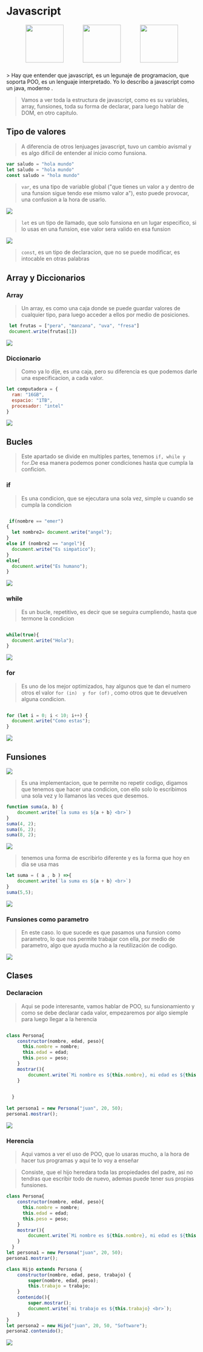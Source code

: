 # Javascript 

<div style="display: flex; justify-content: space-evenly; margin-bottom: 25px;">
  <img src="img/javascript.png" width=100px>
  <img src="img/javascript.png" width=100px>
  <img src="img/javascript.png" width=100px>
</div>
> Hay que entender que javascript, es un legunaje de programacion, que soporta POO, es un lenguaje interpretado. Yo lo describo a javascript como un java, moderno .

> Vamos a ver  toda la estructura de javascript, como es su variables, array, funsiones, toda su forma de declarar, para luego hablar de DOM, en otro capitulo.

## Tipo de valores
> A diferencia de otros lenjuages javascript, tuvo un cambio avismal y es algo dificil de entender al inicio como funsiona.

```JAVASCRIPT
var saludo = "hola mundo"
let saludo = "hola mundo"
const saludo = "hola mundo"
```

> `var`, es una tipo de variable global ("que tienes un valor a y dentro de una funsion sigue tendo ese mismo valor a"), esto puede provocar, una confusion a la hora de usarlo.

![](img/var__js.png)

>`let` es un tipo de llamado, que solo funsiona en un lugar especifico, si lo usas en una funsion, ese valor sera valido en esa funsion

![](img/let__js.png)

> `const`, es un tipo de declaracion, que no se puede modificar, es intocable en otras palabras 


## Array y Diccionarios

### Array

> Un array, es como una caja donde se puede guardar valores de cualquier tipo, para luego acceder a ellos por medio de posiciones.

```JAVASCRIPT
 let frutas = ["pera", "manzana", "uva", "fresa"]
 document.write(frutas[1])
```

![](img/array__js.png)

### Diccionario

> Como ya lo dije, es una caja, pero su diferencia es que podemos darle una especificacion, a cada valor.


```JAVASCRIPT
let computadora = {
  ram: "16GB",
  espacio: "1TB",
  procesador: "intel"
}
```
![](img/diccionari__js.png)


## Bucles

> Este apartado se divide en multiples partes, tenemos `if, while y for`.De esa manera podemos poner condiciones hasta que cumpla la conficion.

### if

> Es una condicion, que se ejecutara una sola vez, simple u cuando se cumpla la condicion

```JAVASCRIPT

 if(nombre == "emer")
{
  let nombre2= document.write("angel");
}
else if (nombre2 == "angel"){
  document.write("Es simpatico");
}
else{
  document.write("Es humano");
}
```
![](img/if__js.png)
### while

> Es un bucle, repetitivo, es decir que se seguira cumpliendo, hasta que termone la condicion

```JAVASCRIPT

while(true){
  document.write("Hola");
}

```
![](img/while__js.png)

### for

> Es uno de los mejor optimizados, hay algunos que te dan el numero otros el valor `for (in)  y for (of)` , como otros que te devuelven alguna condicion.

```JAVASCRIPT

for (let i = 0; i < 10; i++) {
  document.write("Como estas");
}

```

![](img/for__js.png)


## Funsiones

![](img/resumen.png)

> Es una implementacion, que te permite no repetir codigo, digamos que tenemos que hacer una condicion, con ello solo lo escribimos una sola vez y lo llamanos las veces que desemos.

```JAVASCRIPT
function suma(a, b) {
    document.write(`la suma es ${a + b} <br>`)
}
suma(4, 2);
suma(6, 2);
suma(8, 2);

```
![](img/funtion__js.png)

> tenemos una forma de escribirlo diferente y es la forma que hoy en dia se usa mas
```JAVASCRIPT
let suma = ( a , b ) =>{
    document.write(`la suma es ${a + b} <br>`)
}
suma(5,5);
```

![](img/ES6.png)

### Funsiones como parametro

> En este caso. lo que sucede es que pasamos una funsion como parametro, lo que nos permite trabajar con ella, por medio de parametro, algo que ayuda mucho a la reutilización de codigo.

![](img/funsiones.png)

## Clases

### Declaracion

> Aqui se pode interesante, vamos hablar de POO, su funsionamiento y como se debe declarar cada valor, empezaremos por algo siemple para luego llegar a la herencia


```javascript

class Persona{
    constructor(nombre, edad, peso){
      this.nombre = nombre;
      this.edad = edad;
      this.peso = peso;
    }
    mostrar(){
        document.write(`Mi nombre es ${this.nombre}, mi edad es ${this.edad} y mi peso es ${this.peso}`);
    }
      

  }
  
let persona1 = new Persona("juan", 20, 50);
persona1.mostrar();

```

![](img/class__js.png)


### Herencia

> Aqui vamos a ver el uso de POO, que lo usaras mucho, a la hora de hacer tus programas y aqui te lo voy a enseñar

> Consiste, que el hijo heredara toda las propiedades del padre, asi no tendras que escribir todo de nuevo, ademas puede tener sus propias funsiones. 

```javascript
class Persona{
    constructor(nombre, edad, peso){
      this.nombre = nombre;
      this.edad = edad;
      this.peso = peso;
    }
    mostrar(){
        document.write(`Mi nombre es ${this.nombre}, mi edad es ${this.edad} y mi peso es ${this.peso} <br>`);
    }
  }
let persona1 = new Persona("juan", 20, 50);
persona1.mostrar();

class Hijo extends Persona {
    constructor(nombre, edad, peso, trabajo) {
        super(nombre, edad, peso);
        this.trabajo = trabajo;
    }
    contenido(){
        super.mostrar();
        document.write(`mi trabajo es ${this.trabajo} <br>`);
    }
}
let persona2 = new Hijo("juan", 20, 50, "Software");
persona2.contenido();

```

![](img/extens__js.png)